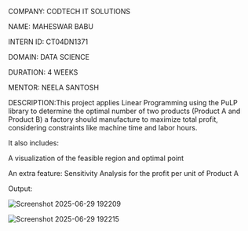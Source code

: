 COMPANY: CODTECH IT SOLUTIONS

NAME: MAHESWAR BABU

INTERN ID: CT04DN1371

DOMAIN: DATA SCIENCE

DURATION: 4 WEEKS

MENTOR: NEELA SANTOSH

DESCRIPTION:This project applies Linear Programming using the PuLP library to determine the optimal number of two products (Product A and Product B) a factory should manufacture to maximize total profit, considering constraints like machine time and labor hours.

It also includes:

A visualization of the feasible region and optimal point

An extra feature: Sensitivity Analysis for the profit per unit of Product A

Output:

![Screenshot 2025-06-29 192209](https://github.com/user-attachments/assets/73743cab-606b-4d8b-a0a9-0c75720e8a59)

![Screenshot 2025-06-29 192215](https://github.com/user-attachments/assets/2e0b53e6-4cd5-4f6c-b94c-b1165d9169f5)

